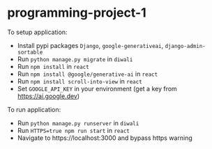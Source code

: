 # programming-project-1

To setup application:
* Install pypi packages `Django`, `google-generativeai`, `django-admin-sortable`
* Run `python manage.py migrate` in `diwali`
* Run `npm install` in `react`
* Run `npm install @google/generative-ai` in `react`
* Run `npm install scroll-into-view` in `react`
* Set `GOOGLE_API_KEY` in your environment (get a key from https://ai.google.dev)

To run application:
* Run `python manage.py runserver` in `diwali`
* Run `HTTPS=true npm run start` in `react`
* Navigate to https://localhost:3000 and bypass https warning


